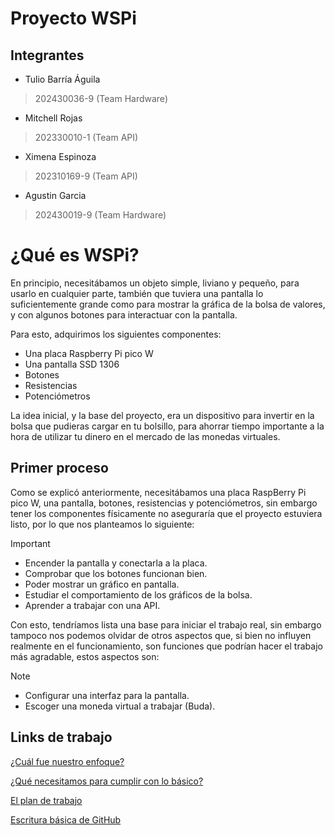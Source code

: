 # Proyecto WSPi
## Integrantes
+ Tulio Barría Águila
> 202430036-9 (Team Hardware)
+ Mitchell Rojas
> 202330010-1 (Team API)
+ Ximena Espinoza
> 202310169-9 (Team API)
+ Agustin Garcia
> 202430019-9 (Team Hardware)

# ¿Qué es WSPi? 

En principio, necesitábamos un objeto simple, liviano y pequeño, para usarlo en cualquier parte, también que tuviera una pantalla lo suficientemente grande como para mostrar la gráfica de la bolsa de valores, y con algunos botones para interactuar con la pantalla.

Para esto, adquirimos los siguientes componentes:
+ Una placa Raspberry Pi pico W
+ Una pantalla SSD 1306
+ Botones
+ Resistencias
+ Potenciómetros

La idea inicial, y la base del proyecto, era un dispositivo para invertir en la bolsa que pudieras cargar en tu bolsillo, para ahorrar tiempo importante a la hora de utilizar tu dinero en el mercado de las monedas virtuales.

## Primer proceso

Como se explicó anteriormente, necesitábamos una placa RaspBerry Pi pico W, una pantalla, botones, resistencias y potenciómetros, sin embargo tener los componentes físicamente no aseguraría que el proyecto estuviera listo, por lo que nos planteamos lo siguiente:

> [!IMPORTANT]
> + Encender la pantalla y conectarla a la placa.
> + Comprobar que los botones funcionan bien.
> + Poder mostrar un gráfico en pantalla.
> + Estudiar el comportamiento de los gráficos de la bolsa.
> + Aprender a trabajar con una API.

Con esto, tendríamos lista una base para iniciar el trabajo real, sin embargo tampoco nos podemos olvidar de otros aspectos que, si bien no influyen realmente en el funcionamiento, son funciones que podrían hacer el trabajo más agradable, estos aspectos son:

> [!NOTE]
> + Configurar una interfaz para la pantalla.
> + Escoger una moneda virtual a trabajar (Buda).


## Links de trabajo

[¿Cuál fue nuestro enfoque?](https://github.com/sammmDot/WSPi/wiki/La-visi%C3%B3n)

[¿Qué necesitamos para cumplir con lo básico?](https://github.com/sammmDot/WSPi/wiki/Requisitos)

[El plan de trabajo](https://github.com/sammmDot/WSPi/wiki/Pasos-a-seguir)

[Escritura básica de GitHub](https://docs.github.com/es/get-started/writing-on-github/getting-started-with-writing-and-formatting-on-github/basic-writing-and-formatting-syntax)
